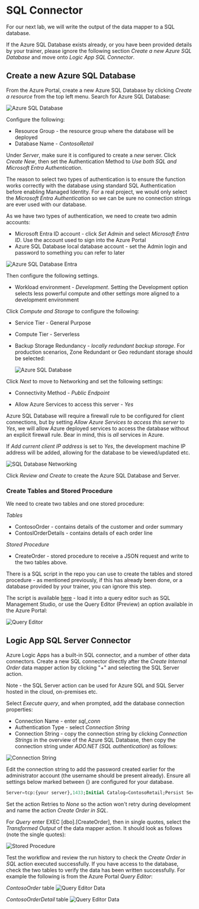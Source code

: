 # SQL Connector

For our next lab, we will write the output of the data mapper to a SQL database.

If the Azure SQL Database exists already, or you have been provided details by your trainer, please ignore the following section *Create a new Azure SQL Database* and move onto *Logic App SQL Connector*.

## Create a new Azure SQL Database
From the Azure Portal, create a new Azure SQL Database by clicking *Create a resource* from the top left menu. Search for Azure SQL Database:

![Azure SQL Database](<./images/Marketplace - SQL.png>)

Configure the following:

- Resource Group - the resource group where the database will be deployed
- Database Name - *ContosoRetail*


Under *Server*, make sure it is configured to create a *new* server. Click *Create New*, then set the Authentication Method to *Use both SQL and Microsoft Entra Authentication*. 

The reason to select two types of authentication is to ensure the function works correctly with the database using standard SQL Authentication before enabling Managed Identity. For a real project, we would only select the *Microsoft Entra Authentication* so we can be sure no connection strings are ever used with our database.

As we have two types of authentication, we need to create two admin accounts:

- Microsoft Entra ID account - click *Set Admin* and select *Microsoft Entra ID*. Use the account used to sign into the Azure Portal
- Azure SQL Database local database account - set the Admin login and password to something you can refer to later

![Azure SQL Database Entra](<./images/SQL Database Server Setup (Entra).png>)

Then configure the following settings.
- Workload environment - *Development*. Setting the Development option selects less powerful compute and other settings more aligned to a development environment

Click *Compute and Storage* to configure the following:
- Service Tier - General Purpose
- Compute Tier - Serverless
- Backup Storage Redundancy - *locally redundant backup storage*. For production scenarios, Zone Redundant or Geo redundant storage should be selected:


    ![Azure SQL Database](<./images/SQL Database General Setup.png>)

Click *Next* to move to Networking and set the following settings:
- Connectivity Method - *Public Endpoint*

- Allow Azure Services to access this server - *Yes* 

Azure SQL Database will require a firewall rule to be configured for client connections, but by setting *Allow Azure Services to access this server* to *Yes*, we will allow Azure deployed services to access the database without an explicit firewall rule. Bear in mind, this is *all* services in Azure. 

If *Add current client IP address* is set to *Yes*, the development machine IP address will be added, allowing for the database to be viewed/updated etc.

![SQL Database Networking](<./images/SQL Database General Networking.png>)

Click *Review and Create* to create the Azure SQL Database and Server.

### Create Tables and Stored Procedure

We need to create two tables and one stored procedure:

*Tables*
- ContosoOrder - contains details of the customer and order summary
- ContoslOrderDetails - contains details of each order line

*Stored Procedure*
- CreateOrder - stored procedure to receive a JSON request and write to the two tables above.

There is a SQL script in the repo you can use to create the tables and stored procedure - as mentioned previously, if this has already been done, or a database provided by your trainer, you can ignore this step.

The script is available [here](scripts/sql_objects.sql) - load it into a query editor such as SQL Management Studio, or use the Query Editor (Preview) an option available in the Azure Portal:

![Query Editor](<images/SQL Database Query Editor.png>)

## Logic App SQL Server Connector

Azure Logic Apps has a built-in SQL connector, and a number of other data connectors. Create a new SQL connector directly after the *Create Internal Order* data mapper action by clicking "+" and selecting the SQL Server action.

Note - the SQL Server action can be used for Azure SQL and SQL Server hosted in the cloud, on-premises etc.

Select *Execute query*, and when prompted, add the database connection properties:

- Connection Name - enter *sql_conn*
- Authentication Type - select *Connection String*
- Connection String - copy the connection string by clicking *Connection Strings* in the overview of the Azure SQL Database, then copy the connection string under *ADO.NET (SQL authentication)* as follows:

![Connection String](<images/Azure SQL Database Connection String.png>)

Edit the connection string to add the password created earlier for the administrator account (the username should be present already). Ensure all settings below marked between {} are configured for your database.

``` SQL
Server=tcp:{your server},1433;Initial Catalog=ContosoRetail;Persist Security Info=False;User ID={your username};Password={your_password};MultipleActiveResultSets=False;Encrypt=True;TrustServerCertificate=False;Connection Timeout=30;
```

Set the action Retries to *None* so the action won't retry during development and name the action *Create Order in SQL*.

For *Query* enter EXEC [dbo].[CreateOrder], then in single quotes, select the *Transformed Output* of the data mapper action. It should look as follows (note the single quotes):

![Stored Procedure](<images/SQL Action - Call Stored Procedure.png>)

Test the workflow and review the run history to check the *Create Order in SQL* action executed successfully. If you have access to the database, check the two tables to verify the data has been written successfully. For example the following is from the Azure Portal *Query Editor*:


*ContosoOrder* table
![Query Editor Data](<images/SQL Database Query Editor (data 1).png>)

*ContosoOrderDetail* table
![Query Editor Data](<images/SQL Database Query Editor (data 2).png>)



